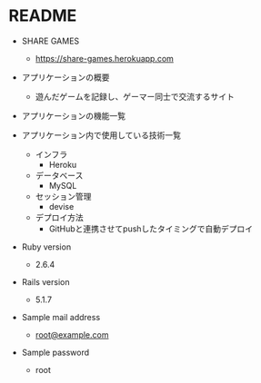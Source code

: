 # README

* SHARE GAMES
    - https://share-games.herokuapp.com

* アプリケーションの概要
    - 遊んだゲームを記録し、ゲーマー同士で交流するサイト

* アプリケーションの機能一覧

* アプリケーション内で使用している技術一覧
    - インフラ
        - Heroku
    - データベース
        - MySQL
    - セッション管理
        - devise
    - デプロイ方法
        - GitHubと連携させてpushしたタイミングで自動デプロイ

* Ruby version 
    - 2.6.4

* Rails version 
    - 5.1.7

* Sample mail address
    - root@example.com

* Sample password
    - root

